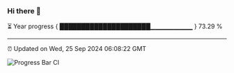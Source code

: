 ### Hi there 👋

⏳ Year progress { █████████████████████▁▁▁▁▁▁▁▁▁ } 73.29 %

---

⏰ Updated on Wed, 25 Sep 2024 06:08:22 GMT

![Progress Bar CI](https://github.com/EinsPommes/EinsPommes/blob/main/.github/workflows/main.yml)
